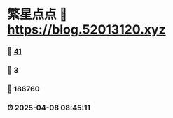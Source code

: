 # 繁星点点 :link: https://blog.52013120.xyz 
### :page_facing_up: [41](https://blog.52013120.xyz/tag.html) 
### :speech_balloon: 3 
### :hibiscus: 186760 
### :alarm_clock: 2025-04-08 08:45:11 
